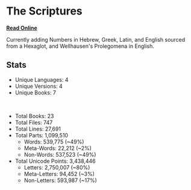 # The Scriptures

**[Read Online](https://r-neal-kelly.github.io/the_scriptures/)**

Currently adding Numbers in Hebrew, Greek, Latin, and English sourced from a Hexaglot, and Wellhausen's Prolegomena in English.

## Stats

- Unique Languages: 4
- Unique Versions: 4
- Unique Books: 7

<br>

- Total Books: 23
- Total Files: 747
- Total Lines: 27,691
- Total Parts: 1,099,510
    - Words: 539,775 (~49%)
    - Meta-Words: 22,212 (~2%)
    - Non-Words: 537,523 (~49%)
- Total Unicode Points: 3,438,446
    - Letters: 2,750,007 (~80%)
    - Meta-Letters: 94,452 (~3%)
    - Non-Letters: 593,987 (~17%)
